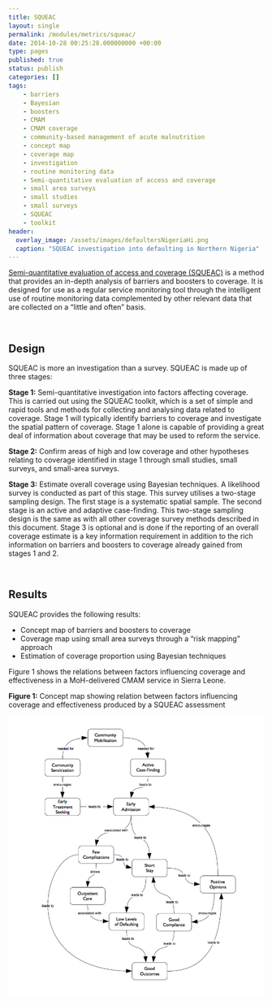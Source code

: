 ```yaml
---
title: SQUEAC
layout: single
permalink: /modules/metrics/squeac/
date: 2014-10-28 00:25:28.000000000 +00:00
type: pages
published: true
status: publish
categories: []
tags:
    - barriers
    - Bayesian
    - boosters
    - CMAM
    - CMAM coverage
    - community-based management of acute malnutrition
    - concept map
    - coverage map
    - investigation
    - routine monitoring data
    - Semi-quantitative evaluation of access and coverage
    - small area surveys
    - small studies
    - small surveys
    - SQUEAC
    - toolkit
header:
  overlay_image: /assets/images/defaultersNigeriaHi.png
  caption: "SQUEAC investigation into defaulting in Northern Nigeria"
---
```


[Semi-quantitative evaluation of access and coverage (SQUEAC)](https://validmeasures.org/modules/metrics/squeac/) is a method that provides an in-depth analysis of barriers and boosters to coverage. It is designed for use as a regular service monitoring tool through the intelligent use of routine monitoring data complemented by other relevant data that are collected on a “little and often” basis.

<br/>

## Design
SQUEAC is more an investigation than a survey. SQUEAC is made up of three stages:

**Stage 1:** Semi-quantitative investigation into factors affecting coverage. This is carried out using the SQUEAC toolkit, which is a set of simple and rapid tools and methods for collecting and analysing data related to coverage. Stage 1 will typically identify barriers to coverage and investigate the spatial pattern of coverage. Stage 1 alone is capable of providing a great deal of information about coverage that may be used to reform the service.

**Stage 2:** Confirm areas of high and low coverage and other hypotheses relating to coverage identified in stage 1 through small studies, small surveys, and small-area surveys.

**Stage 3:** Estimate overall coverage using Bayesian techniques. A likelihood survey is conducted as part of this stage. This survey utilises a two-stage sampling design. The first stage is a systematic spatial sample. The second stage is an active and adaptive case-finding. This two-stage sampling design is the same as with all other coverage survey methods described in this document. Stage 3 is optional and is done if the reporting of an overall coverage estimate is a key information requirement in addition to the rich information on barriers and boosters to coverage already gained from stages 1 and 2.

<br/>

## Results
SQUEAC provides the following results:

- Concept map of barriers and boosters to coverage
- Coverage map using small area surveys through a “risk mapping” approach
- Estimation of coverage proportion using Bayesian techniques

Figure 1 shows the relations between factors influencing coverage and effectiveness in a MoH-delivered CMAM service in Sierra Leone.

**Figure 1:** Concept map showing relation between factors influencing coverage and effectiveness produced by a SQUEAC assessment

![](/assets/images/squeac1.png)
